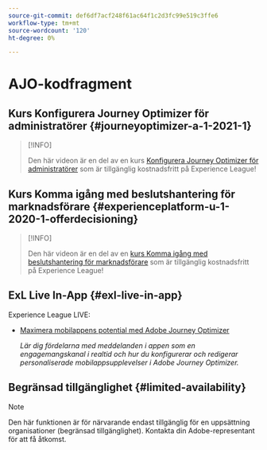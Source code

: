 ```yaml
---
source-git-commit: def6df7acf248f61ac64f1c2d3fc99e519c3ffe6
workflow-type: tm+mt
source-wordcount: '120'
ht-degree: 0%

---
```

# AJO-kodfragment

## Kurs Konfigurera Journey Optimizer för administratörer {#journeyoptimizer-a-1-2021-1}

>[!INFO]
>
> Den här videon är en del av en kurs [Konfigurera Journey Optimizer för administratörer](https://experienceleague.adobe.com/docs/courses/using/journeyoptimizer-a-1-2021-1.html) som är tillgänglig kostnadsfritt på Experience League!

## Kurs Komma igång med beslutshantering för marknadsförare {#experienceplatform-u-1-2020-1-offerdecisioning}

>[!INFO]
>
> Den här videon är en del av en [kurs Komma igång med beslutshantering för marknadsförare](https://experienceleague.adobe.com/docs/courses/using/experienceplatform-u-1-2020-1-offerdecisioning.html?lang=en) som är tillgänglig kostnadsfritt på Experience League!

## ExL Live In-App {#exl-live-in-app}

Experience League LIVE:

* [Maximera mobilappens potential med Adobe Journey Optimizer](https://experienceleague.adobe.com/docs/events/experience-league-live-recordings/episodes/exl-live-episode-5-24-23.html?lang=en)

  *Lär dig fördelarna med meddelanden i appen som en engagemangskanal i realtid och hur du konfigurerar och redigerar personaliserade mobilappsupplevelser i Adobe Journey Optimizer.*

## Begränsad tillgänglighet {#limited-availability}

>[!NOTE]
>
>Den här funktionen är för närvarande endast tillgänglig för en uppsättning organisationer (begränsad tillgänglighet). Kontakta din Adobe-representant för att få åtkomst.

